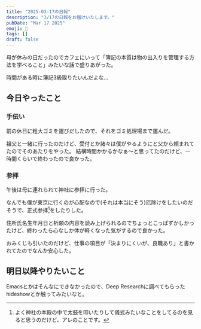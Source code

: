 ```yaml
---
title: "2025-03-17の日報"
description: "3/17の日報をお届けいたします。"
pubDate: "Mar 17 2025"
emoji: 🦊
tags: []
draft: false
---
```


母が休みの日だったのでカフェにいって「簿記の本質は物の出入りを管理する方法を学べること」みたいな話で盛りあがった。

時間がある時に簿記3級取りたいんだよな...

## 今日やったこと

### 手伝い

前の休日に粗大ゴミを運びだしたので、それをゴミ処理場まで運んだ。

祖父と一緒に行ったのだけど、受付とか諸々は僕がやるようにと父から頼まれてたのでそのあたりをやった。
結構時間かかるかなぁ〜と思ってたのだけど、一時間くらいで終わったので良かった。

### 参拝

午後は母に連れられて神社に参拝に行った。

なんでも僕が東京に行くのが心配なので(それは本当にそう)厄除けをしたいのだそうで、正式参拝[^1]をしたりした。

住所氏名生年月日と祈願の内容を読み上げられるのでちょっとこっぱずかしかったけど、終わったら心なしか体が軽くなった気がするので良かった。

おみくじも引いたのだけど、仕事の項目が「決まりにくいが、良職あり」と書かれてたのでなんか安心した。

## 明日以降やりたいこと

Emacsとかはそんなにできなかったので、Deep
Researchに調べてもらったhideshowとか触ってみたいなと。

[^1]: よく神社の本殿の中で太鼓を叩いたりして儀式みたいなことをしてるのを見ると思うのだけど、アレのことです。
